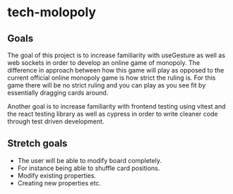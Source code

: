 # tech-molopoly

## Goals

The goal of this project is to increase familiarity with useGesture as well as web sockets in order to develop an online game of monopoly. The difference in approach between how this game will play as opposed to the current official online monopoly game is how strict the ruling is. For this game there will be no strict ruling and you can play as you see fit by essentially dragging cards around.

Another goal is to increase familiarity with frontend testing using vitest and the react testing library as well as cypress in order to write cleaner code through test driven development.

## Stretch goals

- The user will be able to modify board completely.
- For instance being able to shuffle card positions.
- Modify existing properties.
- Creating new properties etc.